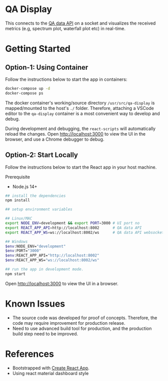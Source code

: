 # QA Display

This connects to the [QA data API](https://gitlab.com/ska-telescope/ska-sdp-qa-data-api) on a socket and visualizes the received metrics (e.g, spectrum plot, waterfall plot etc) in real-time.

# Getting Started

## Option-1: Using Container

Follow the instructions below to start the app in containers:

```bash
docker-compose up -d
docker-compose ps
```

The docker container's working/source directory `/usr/src/qa-display` is mapped/mounted to the host's `./` folder. Therefore, attaching a VSCode editor to the `qa-display` container is a most convenient way to develop and debug.

During development and debugging, the `react-scripts` will automatically reload the changes. Open [http://localhost:3000](http://localhost:3000) to view the UI in the browser, and use a Chrome debugger to debug.

## Option-2: Start Locally

Follow the instructions below to start the React app in your host machine.

Prerequisite

- Node.js 14+

```bash
## install the dependencies
npm install

## setup environment variables

## Linux/MAC
export NODE_ENV=development && export PORT=3000 # UI port no
export REACT_APP_API=http://localhost:8002      # QA data API
export REACT_APP_WS=ws://localhost:8002/ws      # QA data API websocket

## Windows
$env:NODE_ENV="development"
$env:PORT="3000"
$env:REACT_APP_API="http://localhost:8002"
$env:REACT_APP_WS="ws://localhost:8002/ws"

## run the app in development mode.
npm start
```

Open [http://localhost:3000](http://localhost:3000) to view the UI in a browser.

# Known Issues

- The source code was developed for proof of concepts. Therefore, the code may require improvement for production release.
- Need to use advanced build tool for production, and the production build step need to be improved.

# References

- Bootstrapped with [Create React App](https://github.com/facebook/create-react-app).
- Using react material dashboard style
